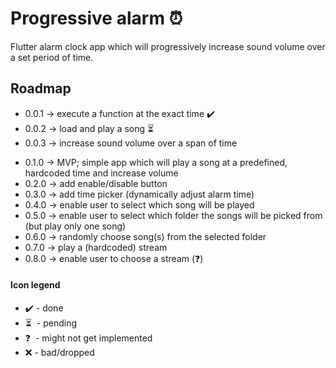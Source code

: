 # Progressive alarm :alarm_clock:

Flutter alarm clock app which will progressively increase sound volume over a set period of time.

## Roadmap

- 0.0.1 &rarr; execute a function at the exact time :heavy_check_mark:
- 0.0.2 &rarr; load and play a song :hourglass_flowing_sand:
- 0.0.3 &rarr; increase sound volume over a span of time

<!--- Spacing -->

- 0.1.0 &rarr; MVP; simple app which will play a song at a predefined, hardcoded time and increase volume
- 0.2.0 &rarr; add enable/disable button
- 0.3.0 &rarr; add time picker (dynamically adjust alarm time)
- 0.4.0 &rarr; enable user to select which song will be played
- 0.5.0 &rarr; enable user to select which folder the songs will be picked from (but play only one song)
- 0.6.0 &rarr; randomly choose song(s) from the selected folder
- 0.7.0 &rarr; play a (hardcoded) stream
- 0.8.0 &rarr; enable user to choose a stream (:question:)


<!---
			  	  LEGEND:
	done 			- 		:heavy_check_mark:
	pending 		- 		:hourglass_flowing_sand:
    bad/dropped	 	-   	:x:
-->

#### Icon legend
- :heavy_check_mark: - done
- :hourglass_flowing_sand: &nbsp;- pending
- :question: &nbsp;- might not get implemented
- :x: - bad/dropped
